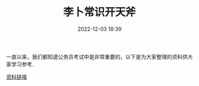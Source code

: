 ﻿---
title: 李卜常识开天斧
date: 2022-12-03 18:39
tags:
- 公务员考试
- 2023公考
- 学习资料
updated: 1970-01-01 08:00:00
---

一直以来，我们都知道公务员考试中是非常重要的，以下是为大家整理的资料供大家学习参考.

[资料链接](https://www.aliyundrive.com/s/uScx1JegaTD)
